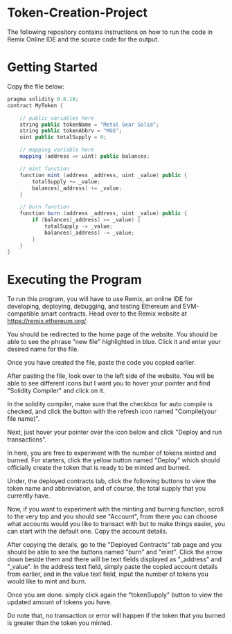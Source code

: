 # Token-Creation-Project
The following repository contains instructions on how to run the code in Remix Online IDE and the source code for the output.
# Getting Started
Copy the file below:

```Java
pragma solidity 0.8.18;
contract MyToken {

    // public variables here
    string public tokenName = "Metal Gear Solid";
    string public tokenAbbrv = "MGS";
    uint public totalSupply = 0;

    // mapping variable here
    mapping (address => uint) public balances;

    // mint function
    function mint (address _address, uint _value) public {
        totalSupply += _value;
        balances[_address] += _value;
    }

    // burn function
    function burn (address _address, uint _value) public {
        if (balances[_address] >= _value) {
            totalSupply -= _value;
            balances[_address] -= _value;
        }
    }
}
```
# Executing the Program
To run this program, you will have to use Remix, an online IDE for developing, deploying, debugging, and testing Ethereum and EVM-compatible smart contracts. Head over to the Remix website at https://remix.ethereum.org/.

You should be redirected to the home page of the website. You should be able to see the phrase "new file" highlighted in blue. Click it and enter your desired name for the file.

Once you have created the file, paste the code you copied earlier.

After pasting the file, look over to the left side of the website. You will be able to see different icons but I want you to hover your pointer and find "Solidity Compiler" and click on it.

In the solidity compiler, make sure that the checkbox for auto compile is checked, and click the button with the refresh icon named "Compile(your file name)".

Next, just hover your pointer over the icon below and click "Deploy and run transactions".

In here, you are free to experiment with the number of tokens minted and burned. For starters, click the yellow button named "Deploy" which should officially create the token that is ready to be minted and burned.

Under, the deployed contracts tab, click the following buttons to view the token name and abbreviation, and of course, the total supply that you currently have. 

Now, if you want to experiment with the minting and burning function, scroll to the very top and you should see "Account", from there you can choose what accounts would you like to transact with but to make things easier, you can start with the default one. Copy the account details.

After copying the details, go to the "Deployed Contracts" tab page and you should be able to see the buttons named "burn" and "mint". Click the arrow down beside them and there will be text fields displayed as "_address"
and "_value". In the address text field, simply paste the copied account details from earlier, and in the value text field, input the number of tokens you would like to mint and burn.

Once you are done. simply click again the "tokenSupply"  button to view the updated amount of tokens you have.

Do note that, no transaction or error will happen if the token that you burned is greater than the token you minted.




